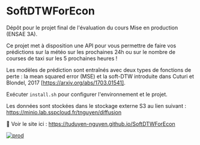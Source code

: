 # SoftDTWForEcon
Dépôt pour le projet final de l'évaluation du cours Mise en production (ENSAE 3A).

Ce projet met à disposition une API pour vous permettre de faire vos prédictions sur la météo sur les prochaines 24h ou sur le nombre de courses de taxi sur les 5 prochaines heures ! 

Les modèles de prédiction sont entraînés avec deux types de fonctions de perte : la mean squared error (MSE) et la soft-DTW introduite dans Cuturi et Blondel, 2017 [https://arxiv.org/abs/1703.01541].

Exécuter `install.sh` pour configurer l'environnement et le projet.

Les données sont stockées dans le stockage externe S3 au lien suivant : https://minio.lab.sspcloud.fr/tnguyen/diffusion

📘 Voir le site ici : https://tuduyen-nguyen.github.io/SoftDTWForEcon

[![prod](https://github.com/tuduyen-nguyen/SoftDTWForEcon/actions/workflows/prod.yml/badge.svg)](https://github.com/tuduyen-nguyen/SoftDTWForEcon/actions/workflows/prod.yml)

